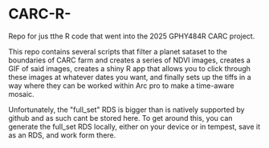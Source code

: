 # CARC-R-
Repo for jus tthe R code that went into the 2025 GPHY484R CARC project.

This repo contains several scripts that filter a planet sataset to the boundaries of CARC farm and creates a series of NDVI images, creates a GIF of said images, creates a shiny R app that allows you to click through these images at whatever dates you want, and finally sets up the tiffs in a way where they can be worked within Arc pro to make a time-aware mosaic.
 
Unfortunately, the "full_set" RDS is bigger than is natively supported by github and as such cant be stored here.
To get around this, you can generate the full_set RDS locally, either on your device or in tempest, save it as an RDS, and work form there.
